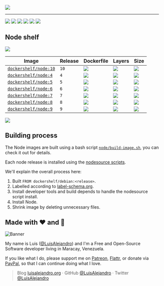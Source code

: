 ![](https://cdn.rawgit.com/LuisAlejandro/dockershelf/master/images/banner.svg)

---

[![](https://img.shields.io/github/release/LuisAlejandro/dockershelf.svg)](https://github.com/LuisAlejandro/dockershelf/releases) [![](https://img.shields.io/travis/LuisAlejandro/dockershelf.svg)](https://travis-ci.org/LuisAlejandro/dockershelf) [![](https://img.shields.io/docker/pulls/dockershelf/node.svg)](https://hub.docker.com/r/dockershelf/node) [![](https://img.shields.io/github/issues-raw/LuisAlejandro/dockershelf/in%20progress.svg?label=in%20progress)](https://github.com/LuisAlejandro/dockershelf/issues?q=is%3Aissue+is%3Aopen+label%3A%22in+progress%22) [![](https://badges.gitter.im/LuisAlejandro/dockershelf.svg)](https://gitter.im/LuisAlejandro/dockershelf) [![](https://cla-assistant.io/readme/badge/LuisAlejandro/dockershelf)](https://cla-assistant.io/LuisAlejandro/dockershelf)

## Node shelf

![](https://cdn.rawgit.com/LuisAlejandro/dockershelf/master/images/table.svg)

|Image  |Release  |Dockerfile  |Layers  |Size  |
|-------|---------|------------|--------|------|
|[`dockershelf/node:10`](https://hub.docker.com/r/dockershelf/node)|`10`|[![](https://img.shields.io/badge/-node%2F10%2FDockerfile-blue.svg?colorA=22313F&colorB=4a637b&logo=docker&maxAge=86400)](https://github.com/LuisAlejandro/dockershelf/blob/master/node/10/Dockerfile)|[![](https://img.shields.io/microbadger/layers/_/node/10.svg?maxAge=86400)](https://microbadger.com/images/dockershelf/node:10)|[![](https://img.shields.io/microbadger/image-size/_/node/10.svg?maxAge=86400)](https://microbadger.com/images/dockershelf/node:10)|
|[`dockershelf/node:4`](https://hub.docker.com/r/dockershelf/node)|`4`|[![](https://img.shields.io/badge/-node%2F4%2FDockerfile-blue.svg?colorA=22313F&colorB=4a637b&logo=docker&maxAge=86400)](https://github.com/LuisAlejandro/dockershelf/blob/master/node/4/Dockerfile)|[![](https://img.shields.io/microbadger/layers/_/node/4.svg?maxAge=86400)](https://microbadger.com/images/dockershelf/node:4)|[![](https://img.shields.io/microbadger/image-size/_/node/4.svg?maxAge=86400)](https://microbadger.com/images/dockershelf/node:4)|
|[`dockershelf/node:5`](https://hub.docker.com/r/dockershelf/node)|`5`|[![](https://img.shields.io/badge/-node%2F5%2FDockerfile-blue.svg?colorA=22313F&colorB=4a637b&logo=docker&maxAge=86400)](https://github.com/LuisAlejandro/dockershelf/blob/master/node/5/Dockerfile)|[![](https://img.shields.io/microbadger/layers/_/node/5.svg?maxAge=86400)](https://microbadger.com/images/dockershelf/node:5)|[![](https://img.shields.io/microbadger/image-size/_/node/5.svg?maxAge=86400)](https://microbadger.com/images/dockershelf/node:5)|
|[`dockershelf/node:6`](https://hub.docker.com/r/dockershelf/node)|`6`|[![](https://img.shields.io/badge/-node%2F6%2FDockerfile-blue.svg?colorA=22313F&colorB=4a637b&logo=docker&maxAge=86400)](https://github.com/LuisAlejandro/dockershelf/blob/master/node/6/Dockerfile)|[![](https://img.shields.io/microbadger/layers/_/node/6.svg?maxAge=86400)](https://microbadger.com/images/dockershelf/node:6)|[![](https://img.shields.io/microbadger/image-size/_/node/6.svg?maxAge=86400)](https://microbadger.com/images/dockershelf/node:6)|
|[`dockershelf/node:7`](https://hub.docker.com/r/dockershelf/node)|`7`|[![](https://img.shields.io/badge/-node%2F7%2FDockerfile-blue.svg?colorA=22313F&colorB=4a637b&logo=docker&maxAge=86400)](https://github.com/LuisAlejandro/dockershelf/blob/master/node/7/Dockerfile)|[![](https://img.shields.io/microbadger/layers/_/node/7.svg?maxAge=86400)](https://microbadger.com/images/dockershelf/node:7)|[![](https://img.shields.io/microbadger/image-size/_/node/7.svg?maxAge=86400)](https://microbadger.com/images/dockershelf/node:7)|
|[`dockershelf/node:8`](https://hub.docker.com/r/dockershelf/node)|`8`|[![](https://img.shields.io/badge/-node%2F8%2FDockerfile-blue.svg?colorA=22313F&colorB=4a637b&logo=docker&maxAge=86400)](https://github.com/LuisAlejandro/dockershelf/blob/master/node/8/Dockerfile)|[![](https://img.shields.io/microbadger/layers/_/node/8.svg?maxAge=86400)](https://microbadger.com/images/dockershelf/node:8)|[![](https://img.shields.io/microbadger/image-size/_/node/8.svg?maxAge=86400)](https://microbadger.com/images/dockershelf/node:8)|
|[`dockershelf/node:9`](https://hub.docker.com/r/dockershelf/node)|`9`|[![](https://img.shields.io/badge/-node%2F9%2FDockerfile-blue.svg?colorA=22313F&colorB=4a637b&logo=docker&maxAge=86400)](https://github.com/LuisAlejandro/dockershelf/blob/master/node/9/Dockerfile)|[![](https://img.shields.io/microbadger/layers/_/node/9.svg?maxAge=86400)](https://microbadger.com/images/dockershelf/node:9)|[![](https://img.shields.io/microbadger/image-size/_/node/9.svg?maxAge=86400)](https://microbadger.com/images/dockershelf/node:9)|

![](https://cdn.rawgit.com/LuisAlejandro/dockershelf/master/images/table.svg)

## Building process

The Node images are built using a bash script [`node/build-image.sh`](https://github.com/LuisAlejandro/dockershelf/blob/master/node/build-image.sh), you can check it out for details.

Each node release is installed using the [nodesource scripts](https://nodejs.org/en/download/package-manager/#debian-and-ubuntu-based-linux-distributions).

We'll explain the overall process here:

1. Built `FROM dockershelf/debian:<release>`.
2. Labelled according to [label-schema.org](http://label-schema.org).
3. Install developer tools and build depends to handle the nodesource script install.
4. Install Node.
5. Shrink image by deleting unnecessary files.

## Made with :heart: and :hamburger:

![Banner](http://huntingbears.com.ve/static/img/site/banner.svg)

My name is Luis ([@LuisAlejandro](https://github.com/LuisAlejandro)) and I'm a Free and Open-Source Software developer living in Maracay, Venezuela.

If you like what I do, please support me on [Patreon](https://www.patreon.com/luisalejandro), [Flattr](https://flattr.com/profile/luisalejandro), or donate via [PayPal](https://www.paypal.me/martinezfaneyth), so that I can continue doing what I love.

> Blog [luisalejandro.org](http://luisalejandro.org) · GitHub [@LuisAlejandro](https://github.com/LuisAlejandro) · Twitter [@LuisAlejandro](https://twitter.com/LuisAlejandro)